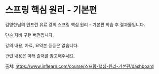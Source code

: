 # 스프링 핵심 원리 - 기본편

김영한님의 인프런 유료 강의 스프링 핵심 원리 - 기본편 학습 후 결과물입니다.

단순 자바 구현 버전입니다.

강의 내용, 자료, 요약본 등등은 없습니다.

관련 내용은 아래 출처를 참고해주세요.

출처: https://www.inflearn.com/course/스프링-핵심-원리-기본편/dashboard
